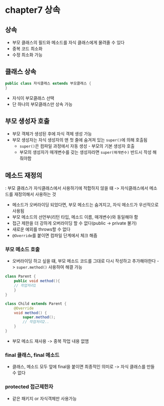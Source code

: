 # chapter7 상속
## 상속
- 부모 클래스의 필드와 메소드를 자식 클래스에게 물려줄 수 있다
- 중복 코드 최소화
- 수정 최소화 가능

## 클래스 상속
```java
public class 자식클래스 extends 부모클래스 {
}
```
- 자식이 부모클래스 선택
- 단 하나의 부모클래스만 상속 가능

## 부모 생성자 호출
- 부모 객체가 생성된 후에 자식 객체 생성 가능
- 부모 생성자는 자식 생성자의 맨 첫 줄에 숨겨져 있는 `super()`에 의해 호출됨
  - `super()`은 컴파일 과정에서 자동 생성 - 부모의 기본 생성자 호출
  - 부모의 생성자가 매개변수를 갖는 생성자라면 `super(매개변수)` 반드시 작성 해줘야함

## 메소드 재정의
: 부모 클래스가 자식클래스에서 사용하기에 적합하지 않을 떄 -> 자식클래스에서 메소드를 재정의해서 사용하는 것

- 메소드가 오버라이딩 되었다면, 부모 메소드는 숨겨지고, 자식 메소드가 우선적으로 사용됨
- 부모 메소드의 선언부(리턴 타입, 메소드 이름, 매개변수)와 동일해야 함
- 접근 제한을 더 강하게 오버라이딩 할 수 없다(public -> private 불가)
- 새로운 예외를 throws할 수 없다
- `@Override`를 붙이면 컴파일 단계에서 체크 해줌

### 부모 메소드 호출
- 오버라이딩 하고 싶을 떄, 부모 메소드 코드를 그대로 다시 작성하고 추가해야한다 -> `super.method()` 사용하여 해결 가능
```java
class Parent {
    public void method(){
    // 작업처리1
    }
}
```
```java
class Child extends Parent {
    @Override
    void method() {
        super.method();
        // 작업처리2..
    }
}
```
- 부모 메소드 재사용 -> 중복 작업 내용 없앰

### final 클래스, final 메소드
- 클래스, 메소드 모두 앞에 final을 붙이면 최종적인 의미로 -> 자식 클래스를 만들 수 없다

### protected 접근제한자
- 같은 패키지 or 자식객체만 사용가능
